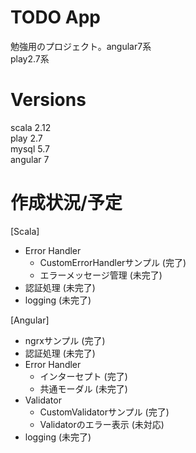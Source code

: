 # TODO App

勉強用のプロジェクト。angular7系  
play2.7系  

# Versions
scala 2.12  
play 2.7  
mysql 5.7  
angular 7

# 作成状況/予定
[Scala]  
- Error Handler
    - CustomErrorHandlerサンプル (完了)
    - エラーメッセージ管理 (未完了)
- 認証処理 (未完了)
- logging (未完了)
  
[Angular]  
- ngrxサンプル (完了)
- 認証処理 (未完了)
- Error Handler
    - インターセプト (完了)
    - 共通モーダル (未完了)
- Validator
    - CustomValidatorサンプル (完了)
    - Validatorのエラー表示 (未対応)
- logging (未完了)


